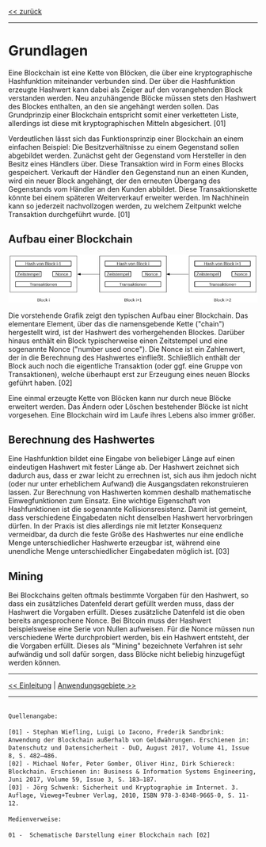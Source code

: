 [<< zurück](02_toc.md)

***

# Grundlagen

Eine Blockchain ist eine Kette von Blöcken, die über eine kryptographische Hashfunktion miteinander verbunden sind. Der über die Hashfunktion erzeugte Hashwert kann dabei als Zeiger auf den vorangehenden Block verstanden werden. Neu anzuhängende Blöcke müssen stets den Hashwert des Blockes enthalten, an den sie angehängt werden sollen. Das Grundprinzip einer Blockchain entspricht somit einer verketteten Liste, allerdings ist diese mit kryptographischen Mitteln abgesichert. [01]

Verdeutlichen lässt sich das Funktionsprinzip einer Blockchain an einem einfachen Beispiel: Die Besitzverhältnisse zu einem Gegenstand sollen abgebildet werden. Zunächst geht der Gegenstand vom Hersteller in den Besitz eines Händlers über. Diese Transaktion wird in Form eines Blocks gespeichert. Verkauft der Händler den Gegenstand nun an einen Kunden, wird ein neuer Block angehängt, der den erneuten Übergang des Gegenstands vom Händler an den Kunden abbildet. Diese Transaktionskette könnte bei einem späteren Weiterverkauf erweiter werden. Im Nachhinein kann so jederzeit nachvollzogen werden, zu welchem Zeitpunkt welche Transaktion durchgeführt wurde. [01]

## Aufbau einer Blockchain

![Schematische Darstellung einer Blockchain](files/blockchain.jpg)

Die vorstehende Grafik zeigt den typischen Aufbau einer Blockchain. Das elementare Element, über das die namensgebende Kette ("chain") hergestellt wird, ist der Hashwert des vorhergehenden Blockes. Darüber hinaus enthält ein Block typischerweise einen Zeitstempel und eine sogenannte Nonce ("number used once"). Die Nonce ist ein Zahlenwert, der in die Berechnung des Hashwertes einfließt. Schließlich enthält der Block auch noch die eigentliche Transaktion (oder ggf. eine Gruppe von Transaktionen), welche überhaupt erst zur Erzeugung eines neuen Blocks geführt haben. [02]

Eine einmal erzeugte Kette von Blöcken kann nur durch neue Blöcke erweitert werden. Das Ändern oder Löschen bestehender Blöcke ist nicht vorgesehen. Eine Blockchain wird im Laufe ihres Lebens also immer größer.

## Berechnung des Hashwertes

Eine Hashfunktion bildet eine Eingabe von beliebiger Länge auf einen eindeutigen Hashwert mit fester Länge ab. Der Hashwert zeichnet sich dadurch aus, dass er zwar leicht zu errechnen ist, sich aus ihm jedoch nicht (oder nur unter erheblichem Aufwand) die Ausgangsdaten rekonstruieren lassen. Zur Berechnung von Hashwerten kommen deshalb mathematische Einwegfunktionen zum Einsatz. Eine wichtige Eigenschaft von Hashfunktionen ist die sogenannte Kollisionsresistenz. Damit ist gemeint, dass verschiedene Eingabedaten nicht denselben Hashwert hervorbringen dürfen. In der Praxis ist dies allerdings nie mit letzter Konsequenz vermeidbar, da durch die feste Größe des Hashwertes nur eine endliche Menge unterschiedlicher Hashwerte erzeugbar ist, während eine unendliche Menge unterschiedlicher Eingabedaten möglich ist. [03]

## Mining

Bei Blockchains gelten oftmals bestimmte Vorgaben für den Hashwert, so dass ein zusätzliches Datenfeld derart gefüllt werden muss, dass der Hashwert die Vorgaben erfüllt. Dieses zusätzliche Datenfeld ist die oben bereits angesprochene Nonce. Bei Bitcoin muss der Hashwert beispielsweise eine Serie von Nullen aufweisen. Für die Nonce müssen nun verschiedene Werte durchprobiert werden, bis ein Hashwert entsteht, der die Vorgaben erfüllt. Dieses als "Mining" bezeichnete Verfahren ist sehr aufwändig und soll dafür sorgen, dass Blöcke nicht beliebig hinzugefügt werden können.

***

[<< Einleitung](03_introduction.md) | [Anwendungsgebiete >>](05_cryptocurrencies.md)

***

```

Quellenangabe:

[01] - Stephan Wiefling, Luigi Lo Iacono, Frederik Sandbrink: Anwendung der Blockchain außerhalb von Geldwährungen. Erschienen in: Datenschutz und Datensicherheit - DuD, August 2017, Volume 41, Issue 8, S. 482–486.
[02] - Michael Nofer, Peter Gomber, Oliver Hinz, Dirk Schiereck: Blockchain. Erschienen in: Business & Information Systems Engineering, Juni 2017, Volume 59, Issue 3, S. 183–187.
[03] - Jörg Schwenk: Sicherheit und Kryptographie im Internet. 3. Auflage, Vieweg+Teubner Verlag, 2010, ISBN 978-3-8348-9665-0, S. 11-12.

Medienverweise:

01 -  Schematische Darstellung einer Blockchain nach [02]

```